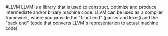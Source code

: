 #LLVM
LLVM is a library that is used to construct, optimize and produce intermediate and/or binary machine code. LLVM can be used as a compiler framework, where you provide the "front end" (parser and lexer) and the "back end" (code that converts LLVM's representation to actual machine code).
